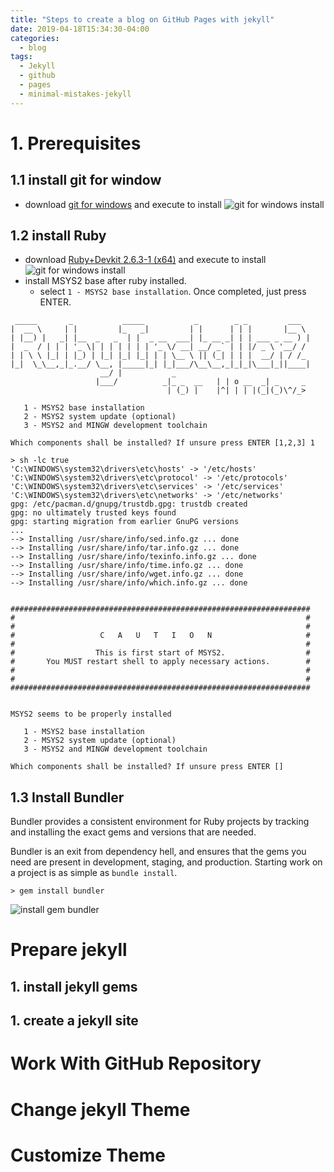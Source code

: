 ```yaml
---
title: "Steps to create a blog on GitHub Pages with jekyll"
date: 2019-04-18T15:34:30-04:00
categories:
  - blog
tags:
  - Jekyll
  - github
  - pages
  - minimal-mistakes-jekyll
---
```


# 1. Prerequisites
## 1.1 install git for window
  - download [git for windows](https://git-scm.com/download/win) and execute to install
   ![git for windows install](/myblog/assets/images/git_for_windows/install_screen.png)
## 1.2 install Ruby
  - download [Ruby+Devkit 2.6.3-1 (x64)](https://rubyinstaller.org/downloads/) and execute to install
   ![git for windows install](/myblog/assets/images/ruby/install_screen.png)
  - install MSYS2 base after ruby installed.
    - select ```1 - MSYS2 base installation```. Once completed, just press ENTER.

~~~~
 _____       _           _____           _        _ _         ___
|  __ \     | |         |_   _|         | |      | | |       |__ \
| |__) |   _| |__  _   _  | |  _ __  ___| |_ __ _| | | ___ _ __ ) |
|  _  / | | | '_ \| | | | | | | '_ \/ __| __/ _` | | |/ _ \ '__/ /
| | \ \ |_| | |_) | |_| |_| |_| | | \__ \ || (_| | | |  __/ | / /_
|_|  \_\__,_|_.__/ \__, |_____|_| |_|___/\__\__,_|_|_|\___|_||____|
                    __/ |           _
                   |___/          _|_ _  __   | | o __  _| _     _
                                   | (_) |    |^| | | |(_|(_)\^/_>

   1 - MSYS2 base installation
   2 - MSYS2 system update (optional)
   3 - MSYS2 and MINGW development toolchain

Which components shall be installed? If unsure press ENTER [1,2,3] 1

> sh -lc true
'C:\WINDOWS\system32\drivers\etc\hosts' -> '/etc/hosts'
'C:\WINDOWS\system32\drivers\etc\protocol' -> '/etc/protocols'
'C:\WINDOWS\system32\drivers\etc\services' -> '/etc/services'
'C:\WINDOWS\system32\drivers\etc\networks' -> '/etc/networks'
gpg: /etc/pacman.d/gnupg/trustdb.gpg: trustdb created
gpg: no ultimately trusted keys found
gpg: starting migration from earlier GnuPG versions
...
--> Installing /usr/share/info/sed.info.gz ... done
--> Installing /usr/share/info/tar.info.gz ... done
--> Installing /usr/share/info/texinfo.info.gz ... done
--> Installing /usr/share/info/time.info.gz ... done
--> Installing /usr/share/info/wget.info.gz ... done
--> Installing /usr/share/info/which.info.gz ... done


###################################################################
#                                                                 #
#                                                                 #
#                   C   A   U   T   I   O   N                     #
#                                                                 #
#                  This is first start of MSYS2.                  #
#       You MUST restart shell to apply necessary actions.        #
#                                                                 #
#                                                                 #
###################################################################


MSYS2 seems to be properly installed

   1 - MSYS2 base installation
   2 - MSYS2 system update (optional)
   3 - MSYS2 and MINGW development toolchain

Which components shall be installed? If unsure press ENTER []
~~~~

## 1.3 Install Bundler
Bundler provides a consistent environment for Ruby projects by tracking and installing the exact gems and versions that are needed.

Bundler is an exit from dependency hell, and ensures that the gems you need are present in development, staging, and production. Starting work on a project is as simple as ```bundle install```.
~~~
> gem install bundler
~~~
![install gem bundler](/myblog/assets/images/ruby/install_bundler.png)

# Prepare jekyll 
## 1. install jekyll gems
## 1. create a jekyll site

# Work With GitHub Repository

# Change jekyll Theme

# Customize Theme 